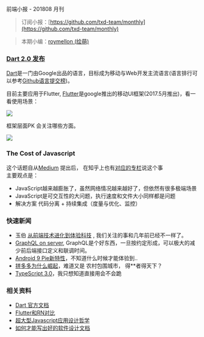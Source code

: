 前端小报 - 201808 月刊

> 订阅小报：[https://github.com/txd-team/monthly](https://github.com/txd-team/monthly)

> 本期小编：[roymellon (绘萌)](https://github.com/roymellon)


<a name="c66f54ae"></a>
### [Dart 2.0 发布](http://www.infoq.com/cn/news/2018/08/dart2-publish-google)

[Dart](https://www.dartlang.org/guides/language)是一门由Google出品的语言，目标成为移动与Web开发主流语言(语言排行可以参考[Github语言提交榜](https://madnight.github.io/githut/#/pushes/2018/2))。

目前主要应用于Flutter, [Flutter](https://flutterchina.club/)是google推出的移动UI框架(2017.5月推出)，看一看使用场景：

![](https://cdn.nlark.com/lark/0/2018/png/2820/1534126451055-91a8d72c-690e-4124-8ede-62aaa2f926b5.png#align=left&display=inline&height=371&originHeight=515&originWidth=1038&width=747)

框架层面PK 会关注哪些方面。

![](https://cdn.nlark.com/lark/0/2018/png/2820/1534126091433-2f3c125c-1502-4ce4-8411-ae45883a9573.png#align=left&display=inline&height=539&originHeight=539&originWidth=664&width=664)

<a name="7418d2c2"></a>
### The Cost of Javascript

这个话题自从[Medium](https://medium.com/@addyosmani/the-cost-of-javascript-in-2018-7d8950fbb5d4) 提出后， 在知乎上也有[对应的专栏](https://zhuanlan.zhihu.com/p/41292532)说这个事<br />
主要观点是：

- JavaScript越来越膨胀了，虽然网络情况越来越好了，但依然有很多极端场景
- JavaScript是可交互性的大问题，执行速度和文件大小同样都是问题
- 解决方案 代码分离 + 持续集成（度量与优化、监控）

<a name="64759915"></a>
### 快速新闻

- 玉伯 [从前端技术进化到体验科技](https://mp.weixin.qq.com/s/IYddaaw2ps1wR2VT1dZWPg) ,  我们关注的事和几年前已经不一样了。
- [GraphQL on server](https://www.joyent.com/blog/graphql-on-the-server), GraphQL是个好东西，一旦按约定形成，可以极大的减少前后端接口定义和联调时间。
- [Android 9 Pie新特性](https://android-developers.googleblog.com/2018/08/introducing-android-9-pie.html)，不知道什么时候才能体验到..
- [拼多多为什么崛起](https://mp.weixin.qq.com/s/8C4aCqFhXjw9yMjUlWGKzQ)，难道又是 农村包围城市， 得**者得天下？
- [TypeScript 3.0](https://blogs.msdn.microsoft.com/typescript/2018/07/30/announcing-typescript-3-0/)，我只想知道直接用会不会跪

<a name="1f6e9f2d"></a>
### 相关资料

- [Dart 官方文档](https://www.dartlang.org/guides/language)
- [Flutter和RN对比](https://juejin.im/post/5b0607c76fb9a07a9b365556)
- [超大型Javascript应用设计哲学](https://hijiangtao.github.io/2018/04/20/Designing-Very-Large-JavaScript-Applications/)
- [如何才能写出好的软件设计文档](https://mp.weixin.qq.com/s?__biz=MzIwMzg1ODcwMw==&mid=2247488261&idx=1&sn=c3adf142043b16599ed5e6e85eb87689)
